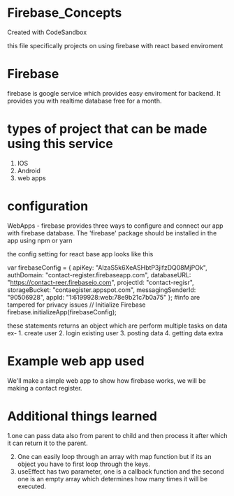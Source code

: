 # Firebase_Concepts

Created with CodeSandbox

this file specifically projects on using firebase with react based enviroment

# Firebase

firebase is google service which provides easy enviroment for backend.
It provides you with realtime database free for a month.

# types of project that can be made using this service

1. IOS
2. Android
3. web apps

# configuration

WebApps - firebase provides three ways to configure and connect our app with firebase database. The 'firebase' package should be installed
in the app using npm or yarn

the config setting for react base app looks like this
  
  
 var firebaseConfig = {
apiKey: "AIzaS5k6XeASHbtP3jifzDQ08MjPOk",
authDomain: "contact-register.firebaseapp.com",
databaseURL: "https://contact-reer.firebaseio.com",
projectId: "contact-regisr",
storageBucket: "contaegister.appspot.com",
messagingSenderId: "90506928",
appId: "1:6199928:web:78e9b21c7b0a75"
};
#info are tampered for privacy issues
// Initialize Firebase
firebase.initializeApp(firebaseConfig);

these statements returns an object which are perform multiple tasks on data ex- 1. create user 2. login existing user 3. posting data 4. getting data
extra

# Example web app used

We'll make a simple web app to show how firebase works, we will be making a contact register.

# Additional things learned

1.one can pass data also from parent to child and then process it after which it can return it to the parent.

2. One can easily loop through an array with map function but if its an object you have to first loop
   through the keys.
3. useEffect has two parameter, one is a callback function and the second one is an empty array which determines how many times it will be executed.
